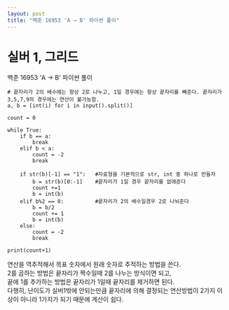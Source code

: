 ```yaml
---
layout: post
title: "백준 16953 'A → B' 파이썬 풀이"
---
```


# 실버 1, 그리드

백준 16953 'A → B' 파이썬 풀이<br>

```
# 끝자리가 2의 배수에는 항상 2로 나누고, 1일 경우에는 항상 끝자리를 빼준다. 끝자리가 3,5,7,9의 경우에는 연산이 불가능함.
a, b = [int(i) for i in input().split()]

count = 0

while True:
    if b == a:
        break
    elif b < a:
        count = -2
        break

    if str(b)[-1] == "1":   #자료형을 기본적으로 str, int 중 하나로 만들자
        b = str(b)[0:-1]    #끝자리가 1일 경우 끝자리를 없애준다
        count +=1
        b = int(b)
    elif b%2 == 0:          #끝자리가 2의 배수일경우 2로 나눠준다
        b = b/2
        count += 1
        b = int(b)
    else: 
        count = -2
        break

print(count+1)
```
연산을 역추적해서 목표 숫자에서 원래 숫자로 추적하는 방법을 쓴다.<br>
2를 곱하는 방법은 끝자리가 짝수일때 2를 나누는 방식이면 되고, <br>
끝에 1를 추가하는 방법은 끝자리가 1일때 끝자리를 제거하면 된다. <br>
다행히, 난이도가 실버1밖에 안되는만큼 끝자리에 의해 결정되는 연산방법이 2가지 이상이 아니라 1가지가 되기 때문에 계산이 쉽다.<br>
